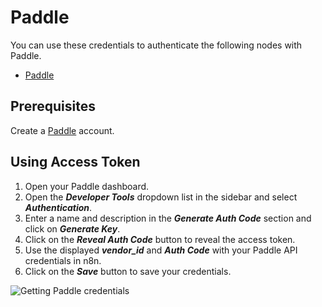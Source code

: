 # Paddle

You can use these credentials to authenticate the following nodes with Paddle.

- [Paddle](/integrations/nodes/n8n-nodes-base.paddle/)

## Prerequisites

Create a [Paddle](https://paddle.com/) account.

## Using Access Token

1. Open your Paddle dashboard.
2. Open the ***Developer Tools*** dropdown list in the sidebar and select ***Authentication***.
3. Enter a name and description in the ***Generate Auth Code*** section and click on ***Generate Key***.
4. Click on the ***Reveal Auth Code*** button to reveal the access token.
5. Use the displayed ***vendor_id*** and ***Auth Code*** with your Paddle API credentials in n8n.
6. Click on the ***Save*** button to save your credentials.

![Getting Paddle credentials](/_images/integrations/credentials/paddle/using-access-token.gif)
